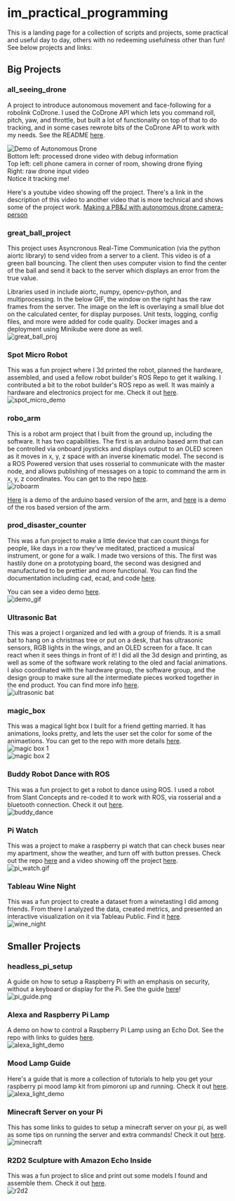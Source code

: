 # im_practical_programming
This is a landing page for a collection of scripts and projects, some practical and useful day to day, others with no redeeming usefulness other than fun! See below projects and links:

## Big Projects

### all_seeing_drone  
A project to introduce autonomous movement and face-following for a robolink CoDrone. I used the CoDrone API which lets you command roll, pitch, yaw, and throttle, but built a lot of functionality on top of that to do tracking, and in some cases rewrote bits of the CoDrone API to work with my needs. See the README [here](https://github.com/MZandtheRaspberryPi/all_seeing_drone).  

![Demo of Autonomous Drone](drone.gif)  
Bottom left: processed drone video with debug information  
Top left: cell phone camera in corner of room, showing drone flying  
Right: raw drone input video  
Notice it tracking me!

Here's a youtube video showing off the project. There's a link in the description of this video to another video that is more technical and shows some of the project work.
[Making a PB&J with autonomous drone camera-person](https://www.youtube.com/watch?v=P_NQB7phWnQ&t)  

### great_ball_project
This project uses Asyncronous Real-Time Communication (via the python aiortc library) to send video from a server to a client. This video is of a green ball bouncing. The client then uses computer vision to find the center of the ball and send it back to the server which displays an error from the true value.    

Libraries used in include aiortc, numpy, opencv-python, and multiprocessing. In the below GIF, the window on the right has the raw frames from the server. The image on the left is overlaying a small blue dot on the calculated center, for display purposes. Unit tests, logging, config files, and more were added for code quality. Docker images and a deployment using Minikube were done as well.    
![great_ball_proj](great_ball_demo.gif)  

### Spot Micro Robot
This was a fun project where I 3d printed the robot, planned the hardware, assembled, and used a fellow robot builder's ROS Repo to get it walking. I contributed a bit to the robot builder's ROS repo as well. It was mainly a hardware and electronics project for me. Check it out [here](https://github.com/MZandtheRaspberryPi/spot_micro_demo).   
![spot_micro_demo](./spot_micro_demo.gif)   

### robo_arm
This is a robot arm project that I built from the ground up, including the software. It has two capabilities. The first is an arduino based arm that can be controlled via onboard joysticks and displays output to an OLED screen as it moves in x, y, z space with an inverse kinematic model. The second is a ROS Powered version that uses rosserial to communicate with the master node, and allows publishing of messages on a topic to command the arm in x, y, z coordinates. You can get to the repo [here](https://github.com/MZandtheRaspberryPi/robo_arm).  
![roboarm](roboarm.gif)  

[Here](https://www.youtube.com/watch?v=9vvvBXWQKJA) is a demo of the arduino based version of the arm, and [here](https://www.youtube.com/watch?v=Fptv3H4Jj54) is a demo of the ros based version of the arm.  

### prod_disaster_counter 
This was a fun project to make a little device that can count things for people, like days in a row they've meditated, practiced a musical instrument, or gone for a walk. I made two versions of this. The first was hastily done on a prototyping board, the second was designed and manufactured to be prettier and more functional. You can find the documentation including cad, ecad, and code [here](https://github.com/MZandtheRaspberryPi/prod_disaster_counter).  

You can see a video demo [here](https://www.youtube.com/watch?v=l-LTvP333-I).  
![demo_gif](./ezgif.com-gif-maker.gif)  

### Ultrasonic Bat
This was a project I organized and led with a group of friends. It is a small bat to hang on a christmas tree or put on a desk, that has ultrasonic sensors, RGB lights in the wings, and an OLED screen for a face. It can react when it sees things in front of it! I did all the 3d design and printing, as well as some of the software work relating to the oled and facial animations. I also coordinated with the hardware group, the software group, and the design group to make sure all the intermediate pieces worked together in the end product. You can find more info [here](https://github.com/MZandtheRaspberryPi/holiday_project_2022/).  
![ultrasonic bat](20221215_195046.jpg)  

### magic_box
This was a magical light box I built for a friend getting married. It has animations, looks pretty, and lets the user set the color for some of the animaetions. You can get to the repo with more details [here](https://github.com/MZandtheRaspberryPi/magic_box).  
![magic box 1](20220318_081823_cropped.jpg)  
![magic box 2](20220316_223055.jpg)  

### Buddy Robot Dance with ROS
This was a fun project to get a robot to dance using ROS. I used a robot from Slant Concepts and re-coded it to work with ROS, via rosserial and a bluetooth connection. Check it out [here](https://github.com/MZandtheRaspberryPi/ros_buddy).    
![buddy_dance](./buddy_dance.gif)    

### Pi Watch    
This was a project to make a raspberry pi watch that can check buses near my apartment, show the weather, and turn off with button presses. Check out the repo [here](https://github.com/MZandtheRaspberryPi/pi_watch) and a video showing off the project [here](https://www.youtube.com/watch?v=JhEXCvS3W6M).    
![pi_watch.gif](./pi_watch.gif)   

### Tableau Wine Night
This was a fun project to create a dataset from a winetasting I did among friends. From there I analyzed the data, created metrics, and presented an interactive visualization on it via Tableau Public. Find it [here](https://public.tableau.com/app/profile/michael.ziegltrum/viz/WineNight/TheStoryofWineNight).  
![wine_night](./wine_night.PNG)  


## Smaller Projects

### headless_pi_setup
A guide on how to setup a Raspberry Pi with an emphasis on security, without a keyboard or display for the Pi. See the guide [here](https://github.com/MZandtheRaspberryPi/pi_headless_setup)!   
![pi_guide.png](./pi_guide.png)    

### Alexa and Raspberry Pi Lamp
A demo on how to control a Raspberry Pi Lamp using an Echo Dot. See the repo with links to guides [here](https://github.com/MZandtheRaspberryPi/alexa_lamp).    
![alexa_light_demo](./alexa_light_demo.gif)

### Mood Lamp Guide
Here's a guide that is more a collection of tutorials to help you get your raspberry pi mood lamp kit from pimoroni up and running. Check it out [here](https://github.com/MZandtheRaspberryPi/mood_lamp_guide/blob/main/README.md).    
![alexa_light_demo](./alexa_light_demo.gif)

### Minecraft Server on your Pi
This has some links to guides to setup a minecraft server on your pi, as well as some tips on running the server and extra commands! Check it out [here](https://github.com/MZandtheRaspberryPi/pi_minecraft/blob/main/README.md).     
![minecraft](./minecraft.png)

### R2D2 Sculpture with Amazon Echo Inside
This was a fun project to slice and print out some models I found and assemble them. Check it out [here](https://github.com/MZandtheRaspberryPi/r2d2_echo_stand/blob/main/README.md).     
![r2d2](./20210220_140757.jpg)  
